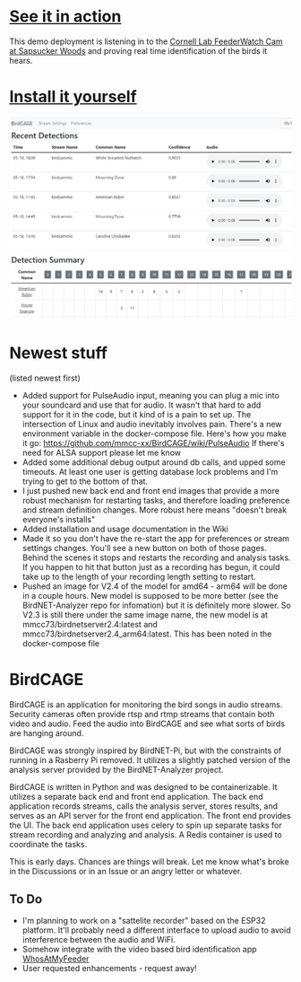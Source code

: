 # [See it in action](http://demo.birdcage.rocks/)
This demo deployment is listening in to the [Cornell Lab FeederWatch Cam at Sapsucker Woods](https://www.youtube.com/watch?v=N609loYkFJo)
and proving real time identification of the birds it hears.

# [Install it yourself](https://github.com/mmcc-xx/BirdCAGE/wiki)

![BirdCAGE Screenshot](birdcage.JPG)

# Newest stuff
(listed newest first)
- Added support for PulseAudio input, meaning you can plug a mic into your soundcard and use that for audio. It wasn't that
hard to add support for it in the code, but it kind of is a pain to set up. The intersection of Linux and audio inevitably
involves pain. There's a new environment variable in the docker-compose file. Here's how you make it go:
https://github.com/mmcc-xx/BirdCAGE/wiki/PulseAudio If there's need for ALSA support please let me know
- Added some additional debug output around db calls, and upped some timeouts. At least one user is getting database lock
problems and I'm trying to get to the bottom of that.
- I just pushed new back end and front end images that provide a more robust mechanism for restarting tasks, and therefore
loading preference and stream definition changes. More robust here means "doesn't break everyone's installs"
- Added installation and usage documentation in the Wiki
- Made it so you don't have the re-start the app for preferences or stream settings changes. You'll see a new button on both of those
pages. Behind the scenes it stops and restarts the recording and analysis tasks. If you happen to hit that button just as a recording has begun, it could take up
to the length of your recording length setting to restart.
- Pushed an image for V2.4 of the model for amd64 - arm64 will be done in a couple hours. New model is supposed to be more
better (see the BirdNET-Analyzer repo for infomation) but it is definitely more slower. So V2.3 is still there under the 
same image name, the new model is at mmcc73/birdnetserver2.4:latest and mmcc73/birdnetserver2.4_arm64:latest. This has been noted in the docker-compose file

# BirdCAGE
BirdCAGE is an application for monitoring the bird songs in audio streams. Security cameras often provide
rtsp and rtmp streams that contain both video and audio. Feed the audio into BirdCAGE and see what sorts of birds are hanging around.

BirdCAGE was strongly inspired by BirdNET-Pi, but with the constraints of running in a Rasberry Pi removed. It utilizes
a slightly patched version of the analysis server provided by the BirdNET-Analyzer project. 

BirdCAGE is written in Python and was designed to be containerizable. It utilizes a separate back end and front end application.
The back end application records streams, calls the analysis server, stores results, and serves as an API server for the front end
application. The front end provides the UI. The back end application uses celery to spin up separate tasks for stream recording
and analyzing and analysis. A Redis container is used to coordinate the tasks.

This is early days. Chances are things will break. Let me know what's broke in the Discussions or in an Issue or an angry
letter or whatever.

## To Do
- I'm planning to work on a "sattelite recorder" based on the ESP32 platform. It'll probably need a different interface to upload audio
to avoid interference between the audio and WiFi.
- Somehow integrate with the video based bird identification app [WhosAtMyFeeder](https://github.com/mmcc-xx/WhosAtMyFeeder)
- User requested enhancements - request away!